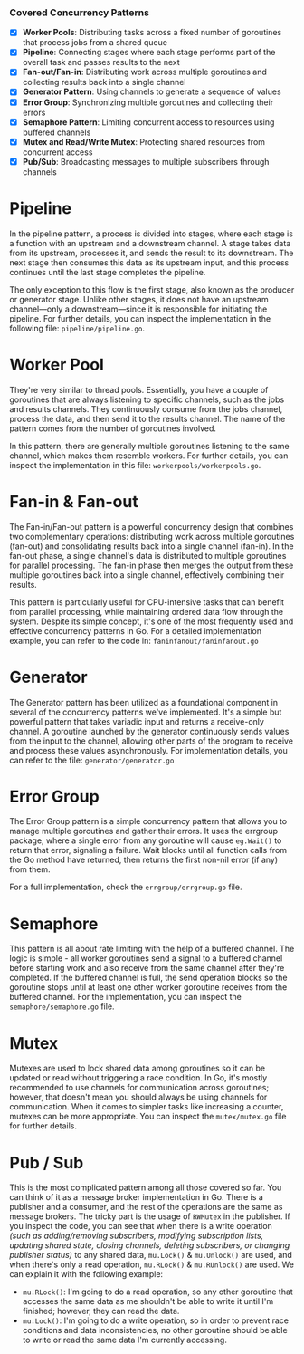 ### Covered Concurrency Patterns

- [x] **Worker Pools**: Distributing tasks across a fixed number of goroutines that process jobs from a shared queue
- [x] **Pipeline**: Connecting stages where each stage performs part of the overall task and passes results to the next
- [x] **Fan-out/Fan-in**: Distributing work across multiple goroutines and collecting results back into a single channel
- [x] **Generator Pattern**: Using channels to generate a sequence of values
- [x] **Error Group**: Synchronizing multiple goroutines and collecting their errors
- [x] **Semaphore Pattern**: Limiting concurrent access to resources using buffered channels
- [x] **Mutex and Read/Write Mutex**: Protecting shared resources from concurrent access
- [x] **Pub/Sub**: Broadcasting messages to multiple subscribers through channels

# Pipeline

In the pipeline pattern, a process is divided into stages, where each stage is a function with an upstream and a downstream channel. A stage takes data from its upstream, processes it, and sends the result to its downstream. The next stage then consumes this data as its upstream input, and this process continues until the last stage completes the pipeline.

The only exception to this flow is the first stage, also known as the producer or generator stage. Unlike other stages, it does not have an upstream channel—only a downstream—since it is responsible for initiating the pipeline. For further details, you can inspect the implementation in the following file: `pipeline/pipeline.go`.

# Worker Pool

They're very similar to thread pools. Essentially, you have a couple of goroutines that are always listening to specific channels, such as the jobs and results channels. They continuously consume from the jobs channel, process the data, and then send it to the results channel. The name of the pattern comes from the number of goroutines involved.

In this pattern, there are generally multiple goroutines listening to the same channel, which makes them resemble workers. For further details, you can inspect the implementation in this file: `workerpools/workerpools.go`.

# Fan-in & Fan-out

The Fan-in/Fan-out pattern is a powerful concurrency design that combines two complementary operations: distributing work across multiple goroutines (fan-out) and consolidating results back into a single channel (fan-in). In the fan-out phase, a single channel's data is distributed to multiple goroutines for parallel processing. The fan-in phase then merges the output from these multiple goroutines back into a single channel, effectively combining their results.

This pattern is particularly useful for CPU-intensive tasks that can benefit from parallel processing, while maintaining ordered data flow through the system. Despite its simple concept, it's one of the most frequently used and effective concurrency patterns in Go. For a detailed implementation example, you can refer to the code in: `faninfanout/faninfanout.go`

# Generator

The Generator pattern has been utilized as a foundational component in several of the concurrency patterns we've implemented. It's a simple but powerful pattern that takes variadic input and returns a receive-only channel. A goroutine launched by the generator continuously sends values from the input to the channel, allowing other parts of the program to receive and process these values asynchronously. For implementation details, you can refer to the file: `generator/generator.go`

# Error Group

The Error Group pattern is a simple concurrency pattern that allows you to manage multiple goroutines and gather their errors. It uses the errgroup package, where a single error from any goroutine will cause `eg.Wait()` to return that error, signaling a failure. Wait blocks until all function calls from the Go method have returned, then returns the first non-nil error (if any) from them.

For a full implementation, check the `errgroup/errgroup.go` file.

# Semaphore

This pattern is all about rate limiting with the help of a buffered channel. The logic is simple - all worker goroutines send a signal to a buffered channel before starting work and also receive from the same channel after they're completed. If the buffered channel is full, the send operation blocks so the goroutine stops until at least one other worker goroutine receives from the buffered channel. For the implementation, you can inspect the `semaphore/semaphore.go` file.

# Mutex

Mutexes are used to lock shared data among goroutines so it can be updated or read without triggering a race condition. In Go, it's mostly recommended to use channels for communication across goroutines; however, that doesn't mean you should always be using channels for communication. When it comes to simpler tasks like increasing a counter, mutexes can be more appropriate. You can inspect the `mutex/mutex.go` file for further details.

# Pub / Sub

This is the most complicated pattern among all those covered so far. You can think of it as a message broker implementation in Go. There is a publisher and a consumer, and the rest of the operations are the same as message brokers. The tricky part is the usage of `RWMutex` in the publisher. If you inspect the code, you can see that when there is a write operation *(such as adding/removing subscribers, modifying subscription lists, updating shared state, closing channels, deleting subscribers, or changing publisher status)* to any shared data, `mu.Lock()` & `mu.Unlock()` are used, and when there's only a read operation, `mu.RLock()` & `mu.RUnlock()` are used. We can explain it with the following example:

* `mu.RLock()`: I'm going to do a read operation, so any other goroutine that accesses the same data as me shouldn't be able to write it until I'm finished; however, they can read the data.
* `mu.Lock()`: I'm going to do a write operation, so in order to prevent race conditions and data inconsistencies, no other goroutine should be able to write or read the same data I'm currently accessing.
